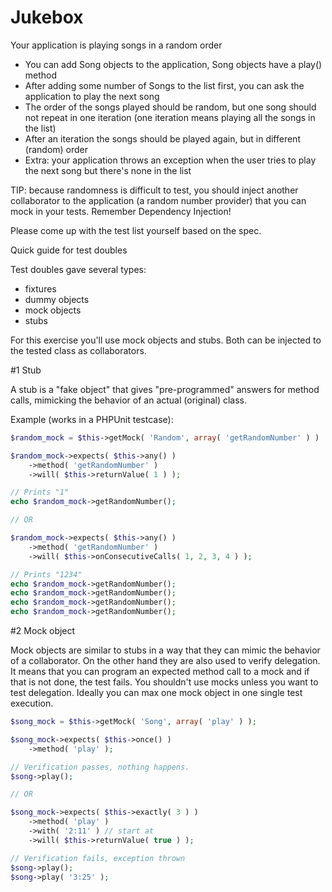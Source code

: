 Jukebox
=====

Your application is playing songs in a random order

* You can add Song objects to the application, Song objects have a play() method
* After adding some number of Songs to the list first, you can ask the application to play the next song
* The order of the songs played should be random, but one song should not repeat in one iteration (one iteration means playing all the songs in the list)
* After an iteration the songs should be played again, but in different (random) order
* Extra: your application throws an exception when the user tries to play the next song but there's none in the list

TIP: because randomness is difficult to test, you should inject another collaborator to the application (a random number provider) that you can mock in your tests. Remember Dependency Injection!

Please come up with the test list yourself based on the spec.

Quick guide for test doubles

Test doubles gave several types:
* fixtures
* dummy objects
* mock objects
* stubs

For this exercise you'll use mock objects and stubs. Both can be injected to the tested class as collaborators.

#1 Stub

A stub is a "fake object" that gives "pre-programmed" answers for method calls, mimicking the behavior of an actual (original) class.

Example (works in a PHPUnit testcase):

```PHP
$random_mock = $this->getMock( 'Random', array( 'getRandomNumber' ) )

$random_mock->expects( $this->any() )
	->method( 'getRandomNumber' )
	->will( $this->returnValue( 1 ) );

// Prints "1"
echo $random_mock->getRandomNumber();

// OR

$random_mock->expects( $this->any() )
	->method( 'getRandomNumber' )
	->will( $this->onConsecutiveCalls( 1, 2, 3, 4 ) );

// Prints "1234"
echo $random_mock->getRandomNumber();
echo $random_mock->getRandomNumber();
echo $random_mock->getRandomNumber();
echo $random_mock->getRandomNumber();
```

#2 Mock object

Mock objects are similar to stubs in a way that they can mimic the behavior of a collaborator. On the other hand they are also used to verify delegation. It means that you can program an expected method call to a mock and if that is not done, the test fails. You shouldn't use mocks unless you want to test delegation. Ideally you can max one mock object in one single test execution.

```PHP
$song_mock = $this->getMock( 'Song', array( 'play' ) );

$song_mock->expects( $this->once() )
	->method( 'play' );

// Verification passes, nothing happens.
$song->play();

// OR

$song_mock->expects( $this->exactly( 3 ) )
	->method( 'play' )
	->with( '2:11' ) // start at
	->will( $this->returnValue( true ) );

// Verification fails, exception thrown
$song->play();
$song->play( '3:25' );
```
